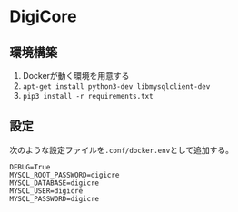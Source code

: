 # DigiCore

## 環境構築

1. Dockerが動く環境を用意する
2. `apt-get install python3-dev libmysqlclient-dev`  
3. `pip3 install -r requirements.txt`

## 設定
次のような設定ファイルを`.conf/docker.env`として追加する。
```
DEBUG=True
MYSQL_ROOT_PASSWORD=digicre
MYSQL_DATABASE=digicre
MYSQL_USER=digicre
MYSQL_PASSWORD=digicre
```
